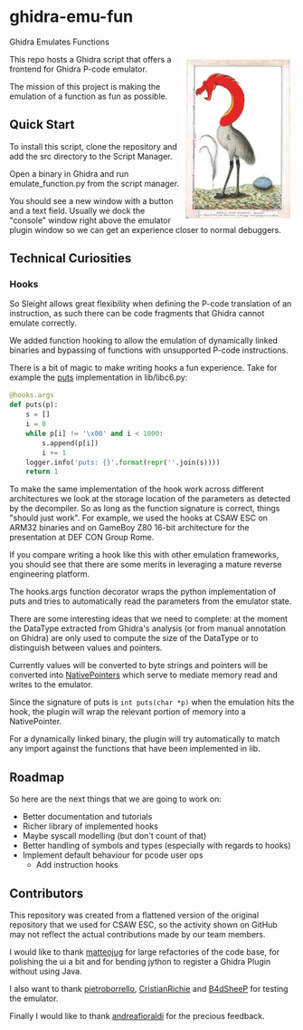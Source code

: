 # ghidra-emu-fun
Ghidra Emulates Functions

<img align="right" width="200" alt="The love child of Ghidra and an Emu" src="assets/ghidra-fun-emu.png">

This repo hosts a Ghidra script that offers a frontend for Ghidra P-code emulator.

The mission of this project is making the emulation of a function as fun as possible.

## Quick Start

To install this script, clone the repository and add the src directory to the Script Manager.

Open a binary in Ghidra and run emulate_function.py from the script manager.

You should see a new window with a button and a text field. Usually we dock the "console" window right above the emulator plugin window so we can get an experience closer to normal debuggers.

## Technical Curiosities

### Hooks

So Sleight allows great flexibility when defining the P-code translation of an instruction, as such there can be code fragments that Ghidra cannot emulate correctly.

We added function hooking to allow the emulation of dynamically linked binaries and bypassing of functions with unsupported P-code instructions.

There is a bit of magic to make writing hooks a fun experience.
Take for example the [puts](https://github.com/TheRomanXpl0it/ghidra-emu-fun/blob/master/src/lib/libc6.py#L22) implementation in lib/libc6.py:

```python
@hooks.args
def puts(p):
    s = []
    i = 0
    while p[i] != '\x00' and i < 1000:
        s.append(p[i])
        i += 1
    logger.info('puts: {}'.format(repr(''.join(s))))
    return 1
```


To make the same implementation of the hook work across different architectures we look at the storage location of the parameters as detected by the decompiler. So as long as the function signature is correct, things "should just work". 
For example, we used the hooks at CSAW ESC on ARM32 binaries and on GameBoy Z80 16-bit architecture for the presentation at DEF CON Group Rome.

If you compare writing a hook like this with other emulation frameworks, you should see that there are some merits in leveraging a mature reverse engineering platform.

The hooks.args function decorator wraps the python implementation of puts and tries to automatically read the parameters from the emulator state.

There are some interesting ideas that we need to complete: at the moment the DataType extracted from Ghidra's analysis (or from manual annotation on Ghidra) are only used to compute the size of the DataType or to distinguish between values and pointers.

Currently values will be converted to byte strings and pointers will be converted into [NativePointers](https://github.com/TheRomanXpl0it/ghidra-emu-fun/blob/master/src/lib/hooks.py#L8) which serve to mediate memory read and writes to the emulator.

Since the signature of puts is `int puts(char *p)` when the emulation hits the hook, the plugin will wrap the relevant portion of memory into a NativePointer. 

For a dynamically linked binary, the plugin will try automatically to match any import against the functions that have been implemented in lib.

## Roadmap

So here are the next things that we are going to work on:

- Better documentation and tutorials
- Richer library of implemented hooks
- Maybe syscall modelling (but don't count of that)
- Better handling of symbols and types (especially with regards to hooks)
- Implement default behaviour for pcode user ops
  - Add instruction hooks
## Contributors

This repository was created from a flattened version of the original repository that we used for CSAW ESC, so the activity shown on GitHub may not reflect the actual contributions made by our team members.

I would like to thank [matteojug](https://github.com/matteojug) for large refactories of the code base, for polishing the ui a bit and for bending jython to register a Ghidra Plugin without using Java.

I also want to thank [pietroborrello](https://github.com/pietroborrello), [CristianRichie](https://github.com/CristianRichie) and [B4dSheeP](https://github.com/B4dSheeP) for testing the emulator.

Finally I would like to thank [andreafioraldi](https://github.com/andreafioraldi) for the precious feedback.

